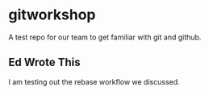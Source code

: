 # gitworkshop
A test repo for our team to get familiar with git and github.

## Ed Wrote This
I am testing out the rebase workflow we discussed.
